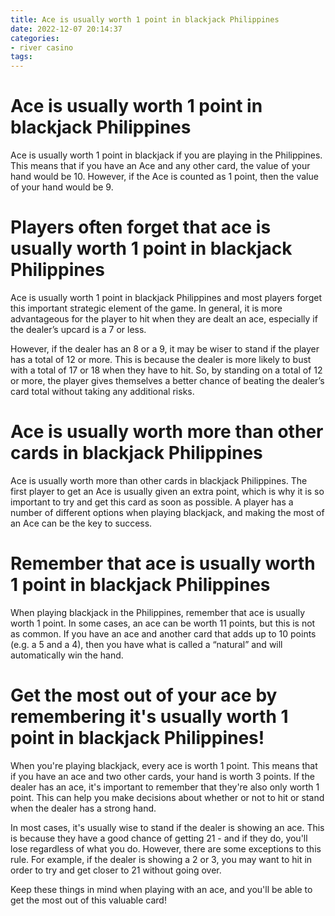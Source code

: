```yaml
---
title: Ace is usually worth 1 point in blackjack Philippines
date: 2022-12-07 20:14:37
categories:
- river casino
tags:
---
```



#  Ace is usually worth 1 point in blackjack Philippines

Ace is usually worth 1 point in blackjack if you are playing in the Philippines. This means that if you have an Ace and any other card, the value of your hand would be 10. However, if the Ace is counted as 1 point, then the value of your hand would be 9.

#  Players often forget that ace is usually worth 1 point in blackjack Philippines

Ace is usually worth 1 point in blackjack Philippines and most players forget this important strategic element of the game. In general, it is more advantageous for the player to hit when they are dealt an ace, especially if the dealer’s upcard is a 7 or less.

However, if the dealer has an 8 or a 9, it may be wiser to stand if the player has a total of 12 or more. This is because the dealer is more likely to bust with a total of 17 or 18 when they have to hit. So, by standing on a total of 12 or more, the player gives themselves a better chance of beating the dealer’s card total without taking any additional risks.

#  Ace is usually worth more than other cards in blackjack Philippines

Ace is usually worth more than other cards in blackjack Philippines. The first player to get an Ace is usually given an extra point, which is why it is so important to try and get this card as soon as possible. A player has a number of different options when playing blackjack, and making the most of an Ace can be the key to success.

#  Remember that ace is usually worth 1 point in blackjack Philippines

When playing blackjack in the Philippines, remember that ace is usually worth 1 point. In some cases, an ace can be worth 11 points, but this is not as common. If you have an ace and another card that adds up to 10 points (e.g. a 5 and a 4), then you have what is called a “natural” and will automatically win the hand.

#  Get the most out of your ace by remembering it's usually worth 1 point in blackjack Philippines!

When you're playing blackjack, every ace is worth 1 point. This means that if you have an ace and two other cards, your hand is worth 3 points. If the dealer has an ace, it's important to remember that they're also only worth 1 point. This can help you make decisions about whether or not to hit or stand when the dealer has a strong hand.

In most cases, it's usually wise to stand if the dealer is showing an ace. This is because they have a good chance of getting 21 - and if they do, you'll lose regardless of what you do. However, there are some exceptions to this rule. For example, if the dealer is showing a 2 or 3, you may want to hit in order to try and get closer to 21 without going over.

Keep these things in mind when playing with an ace, and you'll be able to get the most out of this valuable card!